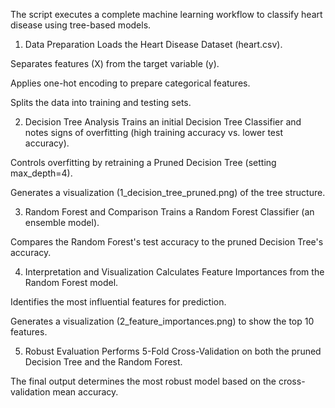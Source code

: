 The script executes a complete machine learning workflow to classify heart disease using tree-based models.

1. Data Preparation
Loads the Heart Disease Dataset (heart.csv).

Separates features (X) from the target variable (y).

Applies one-hot encoding to prepare categorical features.

Splits the data into training and testing sets.

2. Decision Tree Analysis
Trains an initial Decision Tree Classifier and notes signs of overfitting (high training accuracy vs. lower test accuracy).

Controls overfitting by retraining a Pruned Decision Tree (setting max_depth=4).

Generates a visualization (1_decision_tree_pruned.png) of the tree structure.

3. Random Forest and Comparison
Trains a Random Forest Classifier (an ensemble model).

Compares the Random Forest's test accuracy to the pruned Decision Tree's accuracy.

4. Interpretation and Visualization
Calculates Feature Importances from the Random Forest model.

Identifies the most influential features for prediction.

Generates a visualization (2_feature_importances.png) to show the top 10 features.

5. Robust Evaluation
Performs 5-Fold Cross-Validation on both the pruned Decision Tree and the Random Forest.

The final output determines the most robust model based on the cross-validation mean accuracy.